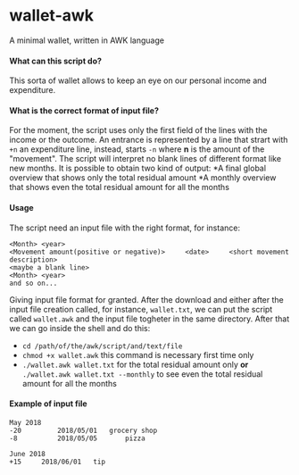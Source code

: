 # wallet-awk
A minimal wallet, written in AWK language



#### What can this script do?

This sorta of wallet allows to keep an eye on our personal income and expenditure.


#### What is the correct format of input file?

For the moment, the script uses only the first field of the lines with the income or the outcome. An entrance is represented by a line that strart with `+n` an expenditure line, instead, starts `-n` where **n** is the amount of the "movement".  The script will interpret no blank lines of different format like new months.
It is possible to obtain two kind of output:
*A final global overview that shows only the total residual amount
*A monthly overview that shows even the total residual amount for all the months

#### Usage

The script need an input file with the right format, for instance:

    <Month> <year>
    <Movement amount(positive or negative)>		<date>     <short movement description>
    <maybe a blank line>
    <Month> <year>
    and so on...


Giving input file format for granted. After the download and either after the input file creation called, for instance, `wallet.txt`, we can put the script called `wallet.awk` and the input file togheter in the same directory. After that we can go inside the shell and do this:
* `cd /path/of/the/awk/script/and/text/file`
* `chmod +x wallet.awk` this command is necessary first time only
* `./wallet.awk wallet.txt` for the total residual amount only **or** `./wallet.awk wallet.txt --monthly` to see even the total residual amount for all the months


#### Example of input file

    May 2018
    -20        	2018/05/01	 grocery shop
    -8         	2018/05/05       pizza

    June 2018
    +15		2018/06/01	 tip
 
